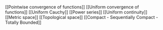 [[Pointwise convergence of functions]]
[[Uniform convergence of functions]]
[[Uniform Cauchy]]
[[Power series]]
[[Uniform continuity]]
[[Metric space]]
[[Topological space]]
[[Compact - Sequentially Compact - Totally Bounded]]
